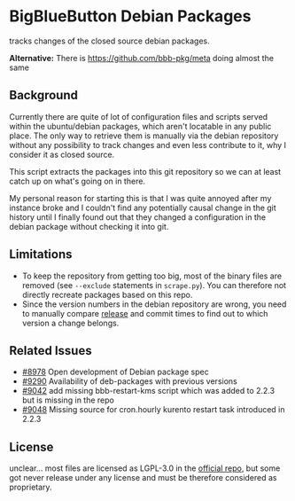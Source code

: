 # BigBlueButton Debian Packages
tracks changes of the closed source debian packages.

**Alternative:** There is https://github.com/bbb-pkg/meta doing almost the same

## Background
Currently there are quite of lot of configuration files and scripts served within the ubuntu/debian packages, which aren't locatable in any public place. The only way to retrieve them is manually via the debian repository without any possibility to track changes and even less contribute to it, why I consider it as closed source.

This script extracts the packages into this git repository so we can at least catch up on what's going on in there.

My personal reason for starting this is that I was quite annoyed after my instance broke and I couldn't find any potentially causal change in the git history until I finally found out that they changed a configuration in the debian package without checking it into git.

## Limitations
- To keep the repository from getting too big, most of the binary files are removed (see `--exclude` statements in `scrape.py`). You can therefore not directly recreate packages based on this repo.
- Since the version numbers in the debian repository are wrong, you need to manually compare [release](https://github.com/bigbluebutton/bigbluebutton/releases) and commit times to find out to which version a change belongs.

## Related Issues
- [#8978](https://github.com/bigbluebutton/bigbluebutton/issues/8978) Open development of Debian package spec
- [#9290](https://github.com/bigbluebutton/bigbluebutton/issues/9290) Availability of deb-packages with previous versions
- [#9042](https://github.com/bigbluebutton/bigbluebutton/pull/9042) add missing bbb-restart-kms script which was added to 2.2.3 but is missing in the repo
- [#9048](https://github.com/bigbluebutton/bigbluebutton/issues/9048) Missing source for cron.hourly kurento restart task introduced in 2.2.3

## License
unclear... most files are licensed as LGPL-3.0 in the [official repo](https://github.com/bigbluebutton/bigbluebutton), but some got never release under any license and must be therefore considered as proprietary. 
